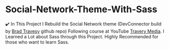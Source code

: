 # Social-Network-Theme-With-Sass
:heavy_check_mark: In This Project I Rebuild the Social Network theme (DevConnector build by [Brad Travesy](https://github.com/bradtraversy) github repo) Following course at YouTube [Travery Media](https://www.youtube.com/playlist?list=PLillGF-Rfqba3xeEvDzIcUCxwMlGiewfV). I Learned  a Lot about Sass through this Project. Highly Recommended for those who want to learn Sass. 
